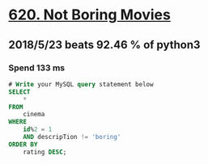 # [620. Not Boring Movies](https://leetcode.com/problems/not-boring-movies/)

## 2018/5/23 beats 92.46 % of python3
### Spend 133 ms
```sql
# Write your MySQL query statement below
SELECT
    *
FROM
    cinema
WHERE
    id%2 = 1
    AND descripTion != 'boring'
ORDER BY
    rating DESC;

```
